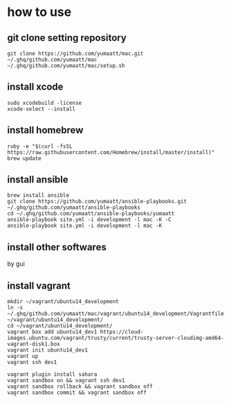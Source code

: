 # how to use

## git clone setting repository

```
git clone https://github.com/yumaatt/mac.git ~/.ghq/github.com/yumaatt/mac
~/.ghq/github.com/yumaatt/mac/setup.sh
```

## install xcode

```
sudo xcodebuild -license
xcode-select --install
```

## install homebrew

```
ruby -e "$(curl -fsSL https://raw.githubusercontent.com/Homebrew/install/master/install)"
brew update
```

## install ansible

```
brew install ansible
git clone https://github.com/yumaatt/ansible-playbooks.git ~/.ghq/github.com/yumaatt/ansible-playbooks
cd ~/.ghq/github.com/yumaatt/ansible-playbooks/yumaatt
ansible-playbook site.yml -i development -l mac -K -C
ansible-playbook site.yml -i development -l mac -K
```

## install other softwares

by gui

## install vagrant

```
mkdir ~/vagrant/ubuntu14_development
ln -s ~/.ghq/github.com/yumaatt/mac/vagrant/ubuntu14_development/Vagrantfile ~/vagrant/ubuntu14_development/
cd ~/vagrant/ubuntu14_development/
vagrant box add ubuntu14_dev1 https://cloud-images.ubuntu.com/vagrant/trusty/current/trusty-server-cloudimg-amd64-vagrant-disk1.box
vagrant init ubuntu14_dev1
vagrant up
vagrant ssh dev1

vagrant plugin install sahara
vagrant sandbox on && vagrant ssh dev1
vagrant sandbox rollback && vagrant sandbox off
vagrant sandbox commit && vagrant sandbox off
```
